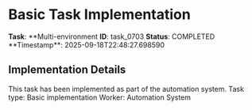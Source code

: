 # Basic Task Implementation

**Task**: **Multi-environment
**ID**: task_0703
**Status**: COMPLETED
**Timestamp\*\*: 2025-09-18T22:48:27.698590

## Implementation Details

This task has been implemented as part of the automation system.
Task type: Basic implementation
Worker: Automation System
